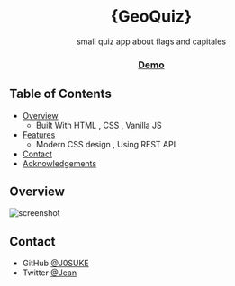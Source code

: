 <!-- Please update value in the {}  -->

<h1 align="center">{GeoQuiz}</h1>

<div align="center">
   small quiz app about flags and capitales
</div>

<div align="center">
  <h3>
    <a href="https://j0suke.github.io/Geography-quiz-app/">
      Demo
    </a>
  </h3>
</div>

<!-- TABLE OF CONTENTS -->

## Table of Contents

- [Overview](#overview)
  - Built With HTML , CSS , Vanilla JS
- [Features](#features)
  - Modern CSS design , Using REST API
- [Contact](#contact)
- [Acknowledgements](#acknowledgements)

<!-- OVERVIEW -->

## Overview

![screenshot]("https://github.com/J0SUKE/Geography-quiz-app/blob/main/screenshots/home.png")


## Contact

- GitHub [@J0SUKE](https://github.com/J0SUKE/)
- Twitter [@Jean](https://twitter.com/Jean_M_____I)
